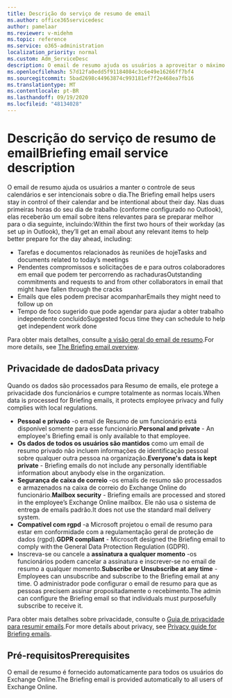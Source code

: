 ```yaml
---
title: Descrição do serviço de resumo de email
ms.author: office365servicedesc
author: pamelaar
ms.reviewer: v-midehm
ms.topic: reference
ms.service: o365-administration
localization_priority: normal
ms.custom: Adm_ServiceDesc
description: O email de resumo ajuda os usuários a aproveitar o máximo de cada dia. Ele identifica oportunidades entre vários elementos e fornece lembretes oportunas.
ms.openlocfilehash: 57d12fa0edd5f91184084c3c6e49e16266ff7bf4
ms.sourcegitcommit: 5bad2698c44963874c993181ef7f2e468ea7fb16
ms.translationtype: MT
ms.contentlocale: pt-BR
ms.lasthandoff: 09/19/2020
ms.locfileid: "48134028"
---
```

# <a name="briefing-email-service-description"></a><span data-ttu-id="3e3f9-104">Descrição do serviço de resumo de email</span><span class="sxs-lookup"><span data-stu-id="3e3f9-104">Briefing email service description</span></span>

<span data-ttu-id="3e3f9-105">O email de resumo ajuda os usuários a manter o controle de seus calendários e ser intencionais sobre o dia.</span><span class="sxs-lookup"><span data-stu-id="3e3f9-105">The Briefing email helps users stay in control of their calendar and be intentional about their day.</span></span> <span data-ttu-id="3e3f9-106">Nas duas primeiras horas do seu dia de trabalho (conforme configurado no Outlook), elas receberão um email sobre itens relevantes para se preparar melhor para o dia seguinte, incluindo:</span><span class="sxs-lookup"><span data-stu-id="3e3f9-106">Within the first two hours of their workday (as set up in Outlook), they’ll get an email about any relevant items to help better prepare for the day ahead, including:</span></span>

* <span data-ttu-id="3e3f9-107">Tarefas e documentos relacionados às reuniões de hoje</span><span class="sxs-lookup"><span data-stu-id="3e3f9-107">Tasks and documents related to today’s meetings</span></span>
* <span data-ttu-id="3e3f9-108">Pendentes compromissos e solicitações de e para outros colaboradores em email que podem ter percorrendo as rachaduras</span><span class="sxs-lookup"><span data-stu-id="3e3f9-108">Outstanding commitments and requests to and from other collaborators in email that might have fallen through the cracks</span></span>
* <span data-ttu-id="3e3f9-109">Emails que eles podem precisar acompanhar</span><span class="sxs-lookup"><span data-stu-id="3e3f9-109">Emails they might need to follow up on</span></span>
* <span data-ttu-id="3e3f9-110">Tempo de foco sugerido que pode agendar para ajudar a obter trabalho independente concluído</span><span class="sxs-lookup"><span data-stu-id="3e3f9-110">Suggested focus time they can schedule to help get independent work done</span></span>

<span data-ttu-id="3e3f9-111">Para obter mais detalhes, consulte [a visão geral do email de resumo](https://docs.microsoft.com/Briefing/be-overview).</span><span class="sxs-lookup"><span data-stu-id="3e3f9-111">For more details, see [The Briefing email overview](https://docs.microsoft.com/Briefing/be-overview).</span></span>

## <a name="data-privacy"></a><span data-ttu-id="3e3f9-112">Privacidade de dados</span><span class="sxs-lookup"><span data-stu-id="3e3f9-112">Data privacy</span></span>

<span data-ttu-id="3e3f9-113">Quando os dados são processados para Resumo de emails, ele protege a privacidade dos funcionários e cumpre totalmente as normas locais.</span><span class="sxs-lookup"><span data-stu-id="3e3f9-113">When data is processed for Briefing emails, it protects employee privacy and fully complies with local regulations.</span></span>

* <span data-ttu-id="3e3f9-114">**Pessoal e privado** -o email de Resumo de um funcionário está disponível somente para esse funcionário.</span><span class="sxs-lookup"><span data-stu-id="3e3f9-114">**Personal and private** - An employee's Briefing email is only available to that employee.</span></span>
* <span data-ttu-id="3e3f9-115">**Os dados de todos os usuários são mantidos** como um email de resumo privado não incluem informações de identificação pessoal sobre qualquer outra pessoa na organização.</span><span class="sxs-lookup"><span data-stu-id="3e3f9-115">**Everyone's data is kept private** - Briefing emails do not include any personally identifiable information about anybody else in the organization.</span></span>
* <span data-ttu-id="3e3f9-116">**Segurança de caixa de correio** -os emails de resumo são processados e armazenados na caixa de correio do Exchange Online do funcionário.</span><span class="sxs-lookup"><span data-stu-id="3e3f9-116">**Mailbox security** - Briefing emails are processed and stored in the employee’s Exchange Online mailbox.</span></span> <span data-ttu-id="3e3f9-117">Ele não usa o sistema de entrega de emails padrão.</span><span class="sxs-lookup"><span data-stu-id="3e3f9-117">It does not use the standard mail delivery system.</span></span>
* <span data-ttu-id="3e3f9-118">**Compatível com rgpd** -a Microsoft projetou o email de resumo para estar em conformidade com a regulamentação geral de proteção de dados (rgpd).</span><span class="sxs-lookup"><span data-stu-id="3e3f9-118">**GDPR compliant** - Microsoft designed the Briefing email to comply with the General Data Protection Regulation (GDPR).</span></span>
* <span data-ttu-id="3e3f9-119">Inscreva-se ou cancele a **assinatura a qualquer momento** -os funcionários podem cancelar a assinatura e inscrever-se no email de resumo a qualquer momento.</span><span class="sxs-lookup"><span data-stu-id="3e3f9-119">**Subscribe or Unsubscribe at any time** - Employees can unsubscribe and subscribe to the Briefing email at any time.</span></span> <span data-ttu-id="3e3f9-120">O administrador pode configurar o email de resumo para que as pessoas precisem assinar propositadamente o recebimento.</span><span class="sxs-lookup"><span data-stu-id="3e3f9-120">The admin can configure the Briefing email so that individuals must purposefully subscribe to receive it.</span></span>

<span data-ttu-id="3e3f9-121">Para obter mais detalhes sobre privacidade, consulte o [Guia de privacidade para resumir emails](https://docs.microsoft.com/Briefing/be-privacy).</span><span class="sxs-lookup"><span data-stu-id="3e3f9-121">For more details about privacy, see [Privacy guide for Briefing emails](https://docs.microsoft.com/Briefing/be-privacy).</span></span>

## <a name="prerequisites"></a><span data-ttu-id="3e3f9-122">Pré-requisitos</span><span class="sxs-lookup"><span data-stu-id="3e3f9-122">Prerequisites</span></span>

<span data-ttu-id="3e3f9-123">O email de resumo é fornecido automaticamente para todos os usuários do Exchange Online.</span><span class="sxs-lookup"><span data-stu-id="3e3f9-123">The Briefing email is provided automatically to all users of Exchange Online.</span></span>